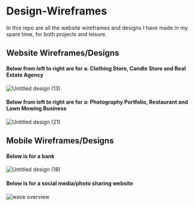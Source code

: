 # Design-Wireframes
In this repo are all the website wireframes and designs I have made in my spare time, for both projects and leisure.

## Website Wireframes/Designs

#### Below from left to right are for a: Clothing Store, Candle Store and Real Estate Agency

![Untitled design (13)](https://user-images.githubusercontent.com/119549394/215952607-a9145e42-4d41-45b5-8bf2-493e8f66b73e.png)

#### Below from left to right are for a: Photography Portfolio, Restaurant and Lawn Mowing Business

![Untitled design (21)](https://user-images.githubusercontent.com/119549394/221330989-ff431f09-b4f3-4a8d-9f02-3280e334d021.png)

## Mobile Wireframes/Designs

#### Below is for a bank

![Untitled design (18)](https://user-images.githubusercontent.com/119549394/215963486-11ebeaf8-c656-48ef-b9cb-068a38c3ab23.png)

#### Below is for a social media/photo sharing website 

![wave overview](https://user-images.githubusercontent.com/119549394/216220624-8c1e188f-6f06-4f11-9b66-756ac0a3d980.png)
